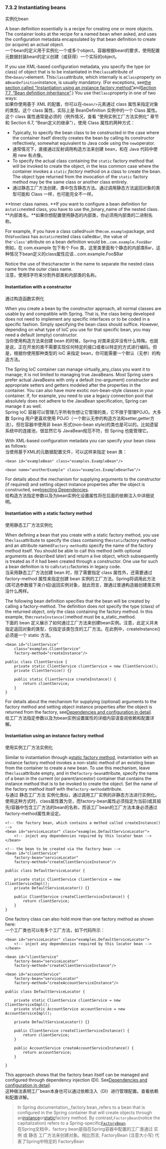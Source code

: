 ### 7.3.2 Instantiating beans

实例化bean

A bean definition essentially is a recipe for creating one or more objects. The container looks at the recipe for a named bean when asked, and uses the configuration metadata encapsulated by that bean definition to create \(or acquire\) an actual object.  
一个bean的定义用于实例化一个或多个object。容器根据bean的要求，使用配置元数据封装bean的定义创建（或获得）一个实际的object。

If you use XML-based configuration metadata, you specify the type \(or class\) of object that is to be instantiated in the`class`attribute of the`<bean/>`element. This`class`attribute, which internally is a`Class`property on a`BeanDefinition`instance, is usually mandatory. \(For exceptions, see[the section called “Instantiation using an instance factory method”](https://docs.spring.io/spring/docs/current/spring-framework-reference/htmlsingle/#beans-factory-class-instance-factory-method)and[Section 7.7, “Bean definition inheritance”](https://docs.spring.io/spring/docs/current/spring-framework-reference/htmlsingle/#beans-child-bean-definitions).\) You use the`Class`property in one of two ways:  
如果你使用基于 XML 的配置，你可以在`<bean/>`元素通过 class 属性来指定对象的类型。这个 class 属性，实际上是 BeanDefinition 实例中的一个 Class 属性。这个 class 属性通常是必须的（例外情况，查看 “使用实例工厂方法实例化” 章节和 Section 6.7, “Bean定义的继承”），使用 Class 属性的两种方式：

* Typically, to specify the bean class to be constructed in the case where the container itself directly creates the bean by calling its constructor reflectively, somewhat equivalent to Java code using the `new`operator.
* 通常情况下，直接通过反射调用构造方法来创建 bean，和在 Java 代码中使用 new 有点像。
* To specify the actual class containing the `static` factory method that will be invoked to create the object, in the less common case where the container invokes a  `static` _factory_ method on a class to create the bean. The object type returned from the invocation of the `static` factory method may be the same class or another class entirely.
* 通过静态工厂方法创建，类中包含静态方法。通过调用静态方法返回对象的类型可能和 Class 一样，也可能完全不一样。

**Inner class names. **If you want to configure a bean definition for a`static`nested class, you have to use the\_binary\_name of the nested class.  
**内部类名。**如果你想配置使用静态的内部类，你必须用内部类的二进制名称。

For example, if you have a class called`Foo`in the`com.example`package, and this`Foo`class has a`static`nested class called`Bar`, the value of the`'class'`attribute on a bean definition would be…​`com.example.Foo$Bar  
`例如，在 com.example 包下有个 Foo 类，这里类里面有个静态的内部类Bar，这种情况下bean定义的class属性应该…com.example.Foo$Bar

Notice the use of the`$`character in the name to separate the nested class name from the outer class name.  
注意，使用$字符来分割外部类和内部类的名称。

#### Instantiation with a constructor

通过构造函数实例化

When you create a bean by the constructor approach, all normal classes are usable by and compatible with Spring. That is, the class being developed does not need to implement any specific interfaces or to be coded in a specific fashion. Simply specifying the bean class should suffice. However, depending on what type of IoC you use for that specific bean, you may need a default \(empty\) constructor.  
当你使用构造方法来创建 bean 的时候，Spring 对类来说并没有什么特殊。也就是说，正在开发的类不需要实现任何特定的接口或者以特定的方式进行编码。但是，根据你使用那种类型的 IoC 来指定 bean，你可能需要一个默认（无参）的构造方法。

The Spring IoC container can manage virtually\_any\_class you want it to manage; it is not limited to managing true JavaBeans. Most Spring users prefer actual JavaBeans with only a default \(no-argument\) constructor and appropriate setters and getters modeled after the properties in the container. You can also have more exotic non-bean-style classes in your container. If, for example, you need to use a legacy connection pool that absolutely does not adhere to the JavaBean specification, Spring can manage it as well.  
Spring IoC 容器可以管理几乎所有你想让它管理的类，它不限于管理POJO。大多数 Spring 用户更喜欢使用 POJO（一个默认无参的构造方法和setter,getter方法）。但在容器中使用非 bean 形式\(non-bean style\)的类也是可以的。比如遗留系统中的连接池，很显然它与 JavaBean规范不符，但 Spring 也能管理它。

With XML-based configuration metadata you can specify your bean class as follows:  
当使用基于XML的元数据配置文件，可以这样来指定 bean 类：

```
<bean id="exampleBean" class="examples.ExampleBean"/>

<bean name="anotherExample" class="examples.ExampleBeanTwo"/>
```

For details about the mechanism for supplying arguments to the constructor \(if required\) and setting object instance properties after the object is constructed, see[Injecting Dependencies](https://docs.spring.io/spring/docs/current/spring-framework-reference/htmlsingle/#beans-factory-collaborators).  
给构造方法指定参数以及为bean实例化设置属性将在后面的依赖注入中详细说明。

#### Instantiation with a static factory method

使用静态工厂方法实例化

When defining a bean that you create with a static factory method, you use the`class`attribute to specify the class containing the`static`factory method and an attribute named`factory-method`to specify the name of the factory method itself. You should be able to call this method \(with optional arguments as described later\) and return a live object, which subsequently is treated as if it had been created through a constructor. One use for such a bean definition is to call`static`factories in legacy code.  
当采用静态工厂方法创建 bean 时，除了需要指定 class 属性外，还需要通过 factory-method 属性来指定创建 bean 实例的工厂方法。Spring将调用此方法\(其可选参数接下来介绍\)返回实例对象，就此而言，跟通过普通构造器创建类实例没什么两样。

The following bean definition specifies that the bean will be created by calling a factory-method. The definition does not specify the type \(class\) of the returned object, only the class containing the factory method. In this example, the`createInstance()`method must be a\_static\_method.  
下面的 bean 定义展示了如何通过工厂方法来创建bean实例。注意，此定义并未指定返回对象的类型，仅指定该类包含的工厂方法。在此例中，createInstance\(\) 必须是一个 static 方法。

```
<bean id="clientService"
    class="examples.ClientService"
    factory-method="createInstance"/>
```

```
public class ClientService {
    private static ClientService clientService = new ClientService();
    private ClientService() {}

    public static ClientService createInstance() {
        return clientService;
    }
}
```

For details about the mechanism for supplying \(optional\) arguments to the factory method and setting object instance properties after the object is returned from the factory, see[Dependencies and configuration in detail](https://docs.spring.io/spring/docs/current/spring-framework-reference/htmlsingle/#beans-factory-properties-detailed).  
给工厂方法指定参数以及为bean实例设置属性的详细内容请查阅依赖和配置详解。

#### Instantiation using an instance factory method

使用实例工厂方法实例化

Similar to instantiation through a[static factory method](https://docs.spring.io/spring/docs/current/spring-framework-reference/htmlsingle/#beans-factory-class-static-factory-method), instantiation with an instance factory method invokes a non-static method of an existing bean from the container to create a new bean. To use this mechanism, leave the`class`attribute empty, and in the`factory-bean`attribute, specify the name of a bean in the current \(or parent/ancestor\) container that contains the instance method that is to be invoked to create the object. Set the name of the factory method itself with the`factory-method`attribute.  
与通过 静态工厂方法 实例化类似，通过调用工厂实例的非静态方法进行实例化。 使用这种方式时，class属性置为空，而factory-bean属性必须指定为当前\(或其祖先\)容器中包含工厂方法的bean的名称，而该工厂bean的工厂方法本身必须通过factory-method属性来设定。

```
<!-- the factory bean, which contains a method called createInstance() -->
<bean id="serviceLocator" class="examples.DefaultServiceLocator">
    <!-- inject any dependencies required by this locator bean -->
</bean>

<!-- the bean to be created via the factory bean -->
<bean id="clientService"
    factory-bean="serviceLocator"
    factory-method="createClientServiceInstance"/>
```

```
public class DefaultServiceLocator {

    private static ClientService clientService = new ClientServiceImpl();
    private DefaultServiceLocator() {}

    public ClientService createClientServiceInstance() {
        return clientService;
    }
}
```

One factory class can also hold more than one factory method as shown here:  
一个工厂类也可以有多个工厂方法，如下代码所示：

```
<bean id="serviceLocator" class="examples.DefaultServiceLocator">
    <!-- inject any dependencies required by this locator bean -->
</bean>

<bean id="clientService"
    factory-bean="serviceLocator"
    factory-method="createClientServiceInstance"/>

<bean id="accountService"
    factory-bean="serviceLocator"
    factory-method="createAccountServiceInstance"/>
```

```
public class DefaultServiceLocator {

    private static ClientService clientService = new ClientServiceImpl();
    private static AccountService accountService = new AccountServiceImpl();

    private DefaultServiceLocator() {}

    public ClientService createClientServiceInstance() {
        return clientService;
    }

    public AccountService createAccountServiceInstance() {
        return accountService;
    }

}
```

This approach shows that the factory bean itself can be managed and configured through dependency injection \(DI\). See[Dependencies and configuration in detail](https://docs.spring.io/spring/docs/current/spring-framework-reference/htmlsingle/#beans-factory-properties-detailed).  
这种做法表明工厂bean本身也可以通过依赖注入（DI）进行管理配置。查看依赖和配置详解。

> In Spring documentation,\_factory bean\_refers to a bean that is configured in the Spring container that will create objects through an[instance](https://docs.spring.io/spring/docs/current/spring-framework-reference/htmlsingle/#beans-factory-class-instance-factory-method)or[static](https://docs.spring.io/spring/docs/current/spring-framework-reference/htmlsingle/#beans-factory-class-static-factory-method)factory method. By contrast,`FactoryBean`\(notice the capitalization\) refers to a Spring-specific[`FactoryBean`](https://docs.spring.io/spring/docs/current/spring-framework-reference/htmlsingle/#beans-factory-extension-factorybean).  
> 在Spring文档中，factory bean是指在Spring容器中配置的工厂类通过 实例 或 静态 工厂方法来创建对象。相比而言, FactoryBean \(注意大小写\) 代表了Spring中特定的 FactoryBean



